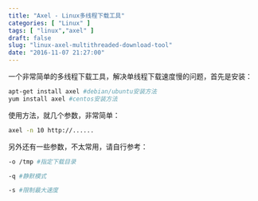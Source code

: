 ```yaml
---
title: "Axel - Linux多线程下载工具"
categories: [ "Linux" ]
tags: [ "linux","axel" ]
draft: false
slug: "linux-axel-multithreaded-download-tool"
date: "2016-11-07 21:27:00"
---
```


一个非常简单的多线程下载工具，解决单线程下载速度慢的问题，首先是安装：
```bash
apt-get install axel #debian/ubuntu安装方法
yum install axel #centos安装方法
```
使用方法，就几个参数，非常简单：
```bash
axel -n 10 http://......
```
另外还有一些参数，不太常用，请自行参考：


<!--more-->


```bash
-o /tmp #指定下载目录

-q #静默模式

-s #限制最大速度
```